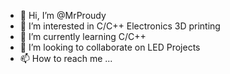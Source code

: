 - 👋 Hi, I’m @MrProudy
- 👀 I’m interested in C/C++ Electronics 3D printing
- 🌱 I’m currently learning C/C++
- 💞️ I’m looking to collaborate on LED Projects
- 📫 How to reach me ...

<!---
MrProudy/MrProudy is a ✨ special ✨ repository because its `README.md` (this file) appears on your GitHub profile.
You can click the Preview link to take a look at your changes.
--->
